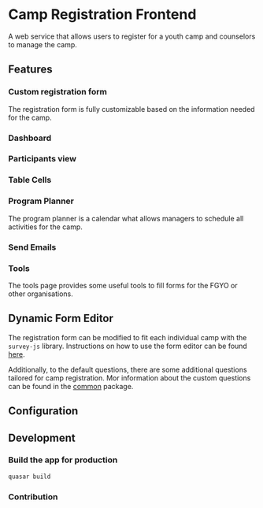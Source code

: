 # Camp Registration Frontend

A web service that allows users to register for a youth camp and counselors to manage the camp.

## Features

### Custom registration form

The registration form is fully customizable based on the information needed for the camp.

### Dashboard

### Participants view

### Table Cells

### Program Planner

The program planner is a calendar what allows managers to schedule all activities for the camp.

### Send Emails

### Tools

The tools page provides some useful tools to fill forms for the FGYO or other organisations.

## Dynamic Form Editor

The registration form can be modified to fit each individual camp with the `survey-js` library.
Instructions on how to use the form editor can be found [here](https://surveyjs.io/survey-creator/documentation/end-user-guide).

Additionally, to the default questions, there are some additional questions tailored for camp registration.
Mor information about the custom questions can be found in the [common](https://github.com/marvin-wtt/CampRegistration/tree/master/common#custom-questions) package.

## Configuration

## Development

### Build the app for production

```bash
quasar build
```

### Contribution
